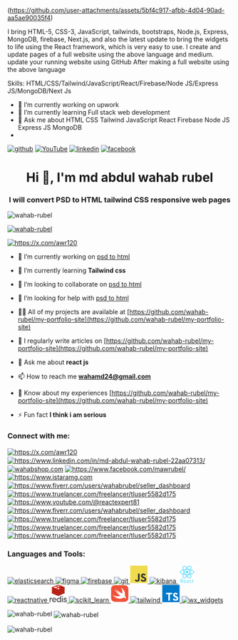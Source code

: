 (https://github.com/user-attachments/assets/5bf4c917-afbb-4d04-90ad-aa5ae90035f4)

I bring HTML-5, CSS-3, JavaScript, tailwinds, bootstraps, Node.js, Express, MongoDB, firebase, Next.js, and also the latest update to bring the widgets to life using the React framework, which is very easy to use. I create and update pages of a full website using the above language and medium. update your running website using GitHub After making a full website using the above language

Skills: HTML/CSS/Tailwind/JavaScript/React/Firebase/Node JS/Express JS/MongoDB/Next Js

- 🔭 I’m currently working on upwork 
- 🌱 I’m currently learning Full stack web development  
- 💬 Ask me about HTML CSS Tailwind JavaScript React Firebase Node JS Express JS MongoDB
- 
[<img src='https://cdn.jsdelivr.net/npm/simple-icons@3.0.1/icons/github.svg' alt='github' height='40'>](https://github.com/WAHAB-RUBEL)  [<img src='https://cdn.jsdelivr.net/npm/simple-icons@3.0.1/icons/youtube.svg' alt='YouTube' height='40'>](https://www.youtube.com/channel/https://www.youtube.com/channel/UCqom0h73wWZIzSbfMFEU11A)
[<img src='https://cdn.jsdelivr.net/npm/simple-icons@3.0.1/icons/linkedin.svg' alt='linkedin' height='40'>](https://www.linkedin.com/in/https://www.linkedin.com/in/md-abdul-wahab-rubel-22aa07313//)  [<img src='https://cdn.jsdelivr.net/npm/simple-icons@3.0.1/icons/facebook.svg' alt='facebook' height='40'>](https://www.facebook.com/https://www.facebook.com/MAWRUBEL/)  




<h1 align="center">Hi 👋, I'm md abdul wahab rubel</h1>
<h3 align="center">I will convert PSD to HTML tailwind CSS responsive web pages</h3>

<p align="left"> <img src="https://komarev.com/ghpvc/?username=wahab-rubel&label=Profile%20views&color=0e75b6&style=flat" alt="wahab-rubel" /> </p>

<p align="left"> <a href="https://github.com/ryo-ma/github-profile-trophy"><img src="https://github-profile-trophy.vercel.app/?username=wahab-rubel" alt="wahab-rubel" /></a> </p>

<p align="left"> <a href="https://twitter.com/https://x.com/awr120" target="blank"><img src="https://img.shields.io/twitter/follow/https://x.com/awr120?logo=twitter&style=for-the-badge" alt="https://x.com/awr120" /></a> </p>

- 🔭 I’m currently working on [psd to html](https://github.com/wahab-rubel/my-portfolio-site)

- 🌱 I’m currently learning **Tailwind css**

- 👯 I’m looking to collaborate on [psd to html](https://github.com/wahab-rubel/my-portfolio-site)

- 🤝 I’m looking for help with [psd to html](https://github.com/wahab-rubel/my-portfolio-site)

- 👨‍💻 All of my projects are available at [https://github.com/wahab-rubel/my-portfolio-site](https://github.com/wahab-rubel/my-portfolio-site)

- 📝 I regularly write articles on [https://github.com/wahab-rubel/my-portfolio-site](https://github.com/wahab-rubel/my-portfolio-site)

- 💬 Ask me about **react js**

- 📫 How to reach me **wahamd24@gmail.com**

- 📄 Know about my experiences [https://github.com/wahab-rubel/my-portfolio-site](https://github.com/wahab-rubel/my-portfolio-site)

- ⚡ Fun fact **I think i am serious**

<h3 align="left">Connect with me:</h3>
<p align="left">
<a href="https://twitter.com/https://x.com/awr120" target="blank"><img align="center" src="https://raw.githubusercontent.com/rahuldkjain/github-profile-readme-generator/master/src/images/icons/Social/twitter.svg" alt="https://x.com/awr120" height="30" width="40" /></a>
<a href="https://linkedin.com/in/https://www.linkedin.com/in/md-abdul-wahab-rubel-22aa07313/" target="blank"><img align="center" src="https://raw.githubusercontent.com/rahuldkjain/github-profile-readme-generator/master/src/images/icons/Social/linked-in-alt.svg" alt="https://www.linkedin.com/in/md-abdul-wahab-rubel-22aa07313/" height="30" width="40" /></a>
<a href="https://kaggle.com/wahabshop.com" target="blank"><img align="center" src="https://raw.githubusercontent.com/rahuldkjain/github-profile-readme-generator/master/src/images/icons/Social/kaggle.svg" alt="wahabshop.com" height="30" width="40" /></a>
<a href="https://fb.com/https://www.facebook.com/mawrubel/" target="blank"><img align="center" src="https://raw.githubusercontent.com/rahuldkjain/github-profile-readme-generator/master/src/images/icons/Social/facebook.svg" alt="https://www.facebook.com/mawrubel/" height="30" width="40" /></a>
<a href="https://instagram.com/https://www.istaramg.com" target="blank"><img align="center" src="https://raw.githubusercontent.com/rahuldkjain/github-profile-readme-generator/master/src/images/icons/Social/instagram.svg" alt="https://www.istaramg.com" height="30" width="40" /></a>
<a href="https://dribbble.com/https://www.fiverr.com/users/wahabrubel/seller_dashboard" target="blank"><img align="center" src="https://raw.githubusercontent.com/rahuldkjain/github-profile-readme-generator/master/src/images/icons/Social/dribbble.svg" alt="https://www.fiverr.com/users/wahabrubel/seller_dashboard" height="30" width="40" /></a>
<a href="https://www.behance.net/https://www.truelancer.com/freelancer/tluser5582d175" target="blank"><img align="center" src="https://raw.githubusercontent.com/rahuldkjain/github-profile-readme-generator/master/src/images/icons/Social/behance.svg" alt="https://www.truelancer.com/freelancer/tluser5582d175" height="30" width="40" /></a>
<a href="https://www.youtube.com/c/https://www.youtube.com/@reactexpert81" target="blank"><img align="center" src="https://raw.githubusercontent.com/rahuldkjain/github-profile-readme-generator/master/src/images/icons/Social/youtube.svg" alt="https://www.youtube.com/@reactexpert81" height="30" width="40" /></a>
<a href="https://www.hackerrank.com/https://www.fiverr.com/users/wahabrubel/seller_dashboard" target="blank"><img align="center" src="https://raw.githubusercontent.com/rahuldkjain/github-profile-readme-generator/master/src/images/icons/Social/hackerrank.svg" alt="https://www.fiverr.com/users/wahabrubel/seller_dashboard" height="30" width="40" /></a>
<a href="https://www.leetcode.com/https://www.truelancer.com/freelancer/tluser5582d175" target="blank"><img align="center" src="https://raw.githubusercontent.com/rahuldkjain/github-profile-readme-generator/master/src/images/icons/Social/leet-code.svg" alt="https://www.truelancer.com/freelancer/tluser5582d175" height="30" width="40" /></a>
<a href="https://www.hackerearth.com/https://www.truelancer.com/freelancer/tluser5582d175" target="blank"><img align="center" src="https://raw.githubusercontent.com/rahuldkjain/github-profile-readme-generator/master/src/images/icons/Social/hackerearth.svg" alt="https://www.truelancer.com/freelancer/tluser5582d175" height="30" width="40" /></a>
<a href="https://discord.gg/https://www.truelancer.com/freelancer/tluser5582d175" target="blank"><img align="center" src="https://raw.githubusercontent.com/rahuldkjain/github-profile-readme-generator/master/src/images/icons/Social/discord.svg" alt="https://www.truelancer.com/freelancer/tluser5582d175" height="30" width="40" /></a>
</p>

<h3 align="left">Languages and Tools:</h3>
<p align="left"> <a href="https://www.elastic.co" target="_blank" rel="noreferrer"> <img src="https://www.vectorlogo.zone/logos/elastic/elastic-icon.svg" alt="elasticsearch" width="40" height="40"/> </a> <a href="https://www.figma.com/" target="_blank" rel="noreferrer"> <img src="https://www.vectorlogo.zone/logos/figma/figma-icon.svg" alt="figma" width="40" height="40"/> </a> <a href="https://firebase.google.com/" target="_blank" rel="noreferrer"> <img src="https://www.vectorlogo.zone/logos/firebase/firebase-icon.svg" alt="firebase" width="40" height="40"/> </a> <a href="https://git-scm.com/" target="_blank" rel="noreferrer"> <img src="https://www.vectorlogo.zone/logos/git-scm/git-scm-icon.svg" alt="git" width="40" height="40"/> </a> <a href="https://developer.mozilla.org/en-US/docs/Web/JavaScript" target="_blank" rel="noreferrer"> <img src="https://raw.githubusercontent.com/devicons/devicon/master/icons/javascript/javascript-original.svg" alt="javascript" width="40" height="40"/> </a> <a href="https://www.elastic.co/kibana" target="_blank" rel="noreferrer"> <img src="https://www.vectorlogo.zone/logos/elasticco_kibana/elasticco_kibana-icon.svg" alt="kibana" width="40" height="40"/> </a> <a href="https://reactjs.org/" target="_blank" rel="noreferrer"> <img src="https://raw.githubusercontent.com/devicons/devicon/master/icons/react/react-original-wordmark.svg" alt="react" width="40" height="40"/> </a> <a href="https://reactnative.dev/" target="_blank" rel="noreferrer"> <img src="https://reactnative.dev/img/header_logo.svg" alt="reactnative" width="40" height="40"/> </a> <a href="https://redis.io" target="_blank" rel="noreferrer"> <img src="https://raw.githubusercontent.com/devicons/devicon/master/icons/redis/redis-original-wordmark.svg" alt="redis" width="40" height="40"/> </a> <a href="https://scikit-learn.org/" target="_blank" rel="noreferrer"> <img src="https://upload.wikimedia.org/wikipedia/commons/0/05/Scikit_learn_logo_small.svg" alt="scikit_learn" width="40" height="40"/> </a> <a href="https://developer.apple.com/swift/" target="_blank" rel="noreferrer"> <img src="https://raw.githubusercontent.com/devicons/devicon/master/icons/swift/swift-original.svg" alt="swift" width="40" height="40"/> </a> <a href="https://tailwindcss.com/" target="_blank" rel="noreferrer"> <img src="https://www.vectorlogo.zone/logos/tailwindcss/tailwindcss-icon.svg" alt="tailwind" width="40" height="40"/> </a> <a href="https://www.typescriptlang.org/" target="_blank" rel="noreferrer"> <img src="https://raw.githubusercontent.com/devicons/devicon/master/icons/typescript/typescript-original.svg" alt="typescript" width="40" height="40"/> </a> <a href="https://www.wxwidgets.org/" target="_blank" rel="noreferrer"> <img src="https://upload.wikimedia.org/wikipedia/commons/b/bb/WxWidgets.svg" alt="wx_widgets" width="40" height="40"/> </a> </p>

<p><img align="left" src="https://github-readme-stats.vercel.app/api/top-langs?username=wahab-rubel&show_icons=true&locale=en&layout=compact" alt="wahab-rubel" /></p>

<p>&nbsp;<img align="center" src="https://github-readme-stats.vercel.app/api?username=wahab-rubel&show_icons=true&locale=en" alt="wahab-rubel" /></p>

<p><img align="center" src="https://github-readme-streak-stats.herokuapp.com/?user=wahab-rubel&" alt="wahab-rubel" /></p>
